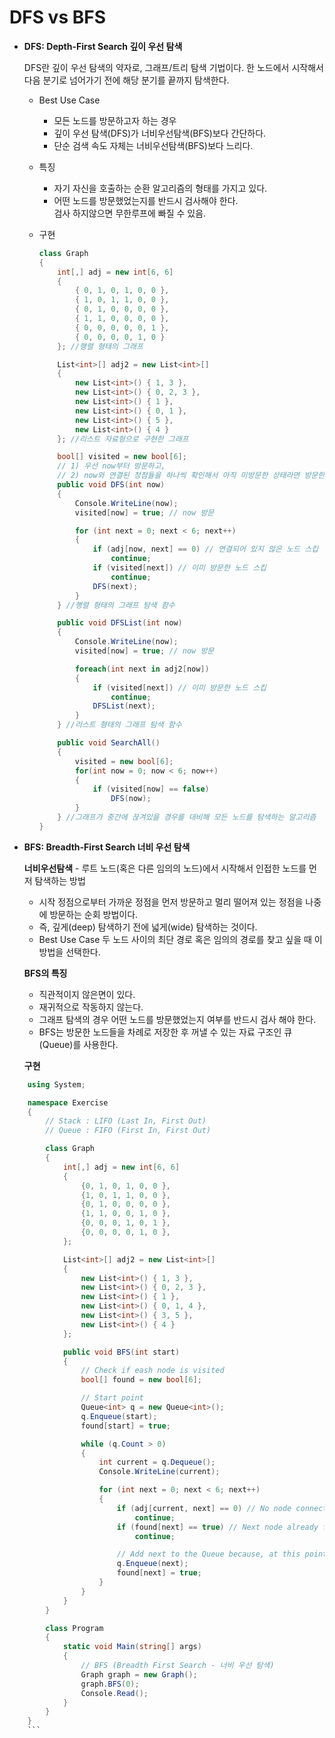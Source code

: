 # DFS vs BFS

- **DFS: Depth-First Search 깊이 우선 탐색**

    DFS란 깊이 우선 탐색의 약자로, 그래프/트리 탐색 기법이다. 한 노드에서 시작해서 다음 분기로 넘어가기 전에 해당 분기를 끝까지 탐색한다.

    - Best Use Case

        - 모든 노드를 방문하고자 하는 경우
        - 깊이 우선 탐색(DFS)가 너비우선탐색(BFS)보다 간단하다.
        - 단순 검색 속도 자체는 너비우선탐색(BFS)보다 느리다.

    - 특징
        - 자기 자신을 호출하는 순환 알고리즘의 형태를 가지고 있다.
        - 어떤 노드를 방문했었는지를 반드시 검사해야 한다.<br> 검사 하지않으면 무한루프에 빠질 수 있음.

    - 구현
        ```csharp
        class Graph
        {
            int[,] adj = new int[6, 6]
            {
                { 0, 1, 0, 1, 0, 0 },
                { 1, 0, 1, 1, 0, 0 },
                { 0, 1, 0, 0, 0, 0 },
                { 1, 1, 0, 0, 0, 0 },
                { 0, 0, 0, 0, 0, 1 },
                { 0, 0, 0, 0, 1, 0 }
            }; //행렬 형태의 그래프

            List<int>[] adj2 = new List<int>[]
            {
                new List<int>() { 1, 3 },
                new List<int>() { 0, 2, 3 },
                new List<int>() { 1 },
                new List<int>() { 0, 1 },
                new List<int>() { 5 },
                new List<int>() { 4 }
            }; //리스트 자료형으로 구현한 그래프

            bool[] visited = new bool[6];
            // 1) 우선 now부터 방문하고,
            // 2) now와 연결된 정점들을 하나씩 확인해서 아직 미방문한 상태라면 방문한다.
            public void DFS(int now)
            {
                Console.WriteLine(now);
                visited[now] = true; // now 방문

                for (int next = 0; next < 6; next++)
                {
                    if (adj[now, next] == 0) // 연결되어 있지 않은 노드 스킵
                        continue;
                    if (visited[next]) // 이미 방문한 노드 스킵
                        continue;
                    DFS(next);
                }
            } //행렬 형태의 그래프 탐색 함수

            public void DFSList(int now)
            {
                Console.WriteLine(now);
                visited[now] = true; // now 방문

                foreach(int next in adj2[now])
                {
                    if (visited[next]) // 이미 방문한 노드 스킵
                        continue;
                    DFSList(next);
                }
            } //리스트 형태의 그래프 탐색 함수

            public void SearchAll()
            {
                visited = new bool[6];
                for(int now = 0; now < 6; now++)
                {
                    if (visited[now] == false)
                        DFS(now);
                } 
            } //그래프가 중간에 끊겨있을 경우를 대비해 모든 노드를 탐색하는 알고리즘
        }

        ```


- **BFS: Breadth-First Search 너비 우선 탐색**

    **너비우선탐색** - 루트 노드(혹은 다른 임의의 노드)에서 시작해서 인접한 노드를 먼저 탐색하는 방법

    - 시작 정점으로부터 가까운 정점을 먼저 방문하고 멀리 떨어져 있는 정점을 나중에 방문하는 순회 방법이다. 
    - 즉, 깊게(deep) 탐색하기 전에 넓게(wide) 탐색하는 것이다.
    - Best Use Case 두 노드 사이의 최단 경로 혹은 임의의 경로를 찾고 싶을 때 이 방법을 선택한다.
    
    **BFS의 특징**
    - 직관적이지 않은면이 있다.
    - 재귀적으로 작동하지 않는다.
    - 그래프 탐색의 경우 어떤 노드를 방문했었는지 여부를 반드시 검사 해야 한다.
    - BFS는 방문한 노드들을 차례로 저장한 후 꺼낼 수 있는 자료 구조인 큐(Queue)를 사용한다.

    **구현**
    
```csharp
    using System;

    namespace Exercise
    {
        // Stack : LIFO (Last In, First Out)
        // Queue : FIFO (First In, First Out)

        class Graph
        {
            int[,] adj = new int[6, 6]
            {
                {0, 1, 0, 1, 0, 0 },
                {1, 0, 1, 1, 0, 0 },
                {0, 1, 0, 0, 0, 0 },
                {1, 1, 0, 0, 1, 0 },
                {0, 0, 0, 1, 0, 1 },
                {0, 0, 0, 0, 1, 0 },
            };

            List<int>[] adj2 = new List<int>[]
            {
                new List<int>() { 1, 3 },
                new List<int>() { 0, 2, 3 },
                new List<int>() { 1 },
                new List<int>() { 0, 1, 4 },
                new List<int>() { 3, 5 },
                new List<int>() { 4 }
            };

            public void BFS(int start)
            {
                // Check if eash node is visited
                bool[] found = new bool[6];

                // Start point
                Queue<int> q = new Queue<int>();
                q.Enqueue(start);
                found[start] = true;

                while (q.Count > 0)
                {
                    int current = q.Dequeue();
                    Console.WriteLine(current);

                    for (int next = 0; next < 6; next++)
                    {
                        if (adj[current, next] == 0) // No node connection
                            continue;
                        if (found[next] == true) // Next node already found
                            continue;

                        // Add next to the Queue because, at this point, we are sure that it's never been found.
                        q.Enqueue(next);
                        found[next] = true;
                    }
                }
            }
        }

        class Program
        {
            static void Main(string[] args)
            {
                // BFS (Breadth First Search - 너비 우선 탐색)
                Graph graph = new Graph();
                graph.BFS(0);
                Console.Read();
            }
        }
    }
    ```